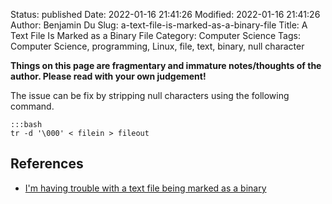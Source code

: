 Status: published
Date: 2022-01-16 21:41:26
Modified: 2022-01-16 21:41:26
Author: Benjamin Du
Slug: a-text-file-is-marked-as-a-binary-file
Title: A Text File Is Marked as a Binary File
Category: Computer Science
Tags: Computer Science, programming, Linux, file, text, binary, null character

**Things on this page are fragmentary and immature notes/thoughts of the author. Please read with your own judgement!**

The issue can be fix by stripping null characters using the following command.

    :::bash
    tr -d '\000' < filein > fileout

## References 

- [I'm having trouble with a text file being marked as a binary](https://superuser.com/questions/324867/im-having-trouble-with-a-text-file-being-marked-as-a-binary)
